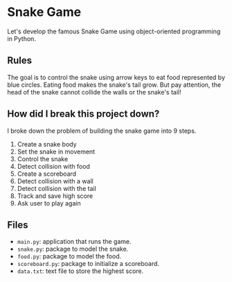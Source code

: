 # Snake Game
Let's develop the famous Snake Game using object-oriented programming in Python.

## Rules
The goal is to control the snake using arrow keys to eat food represented by blue circles. Eating food makes the snake's tail grow. But pay attention, the head of the snake cannot collide the walls or the snake's tail!

## How did I break this project down?
I broke down the problem of building the snake game into 9 steps.

1. Create a snake body
2. Set the snake in movement
3. Control the snake
4. Detect collision with food
5. Create a scoreboard
6. Detect collision with a wall
7. Detect collision with the tail
8. Track and save high score
9. Ask user to play again

## Files
- `main.py`: application that runs the game.
- `snake.py`: package to model the snake.
- `food.py`: package to model the food.
- `scoreboard.py`: package to initialize a scoreboard.
- `data.txt`: text file to store the highest score.